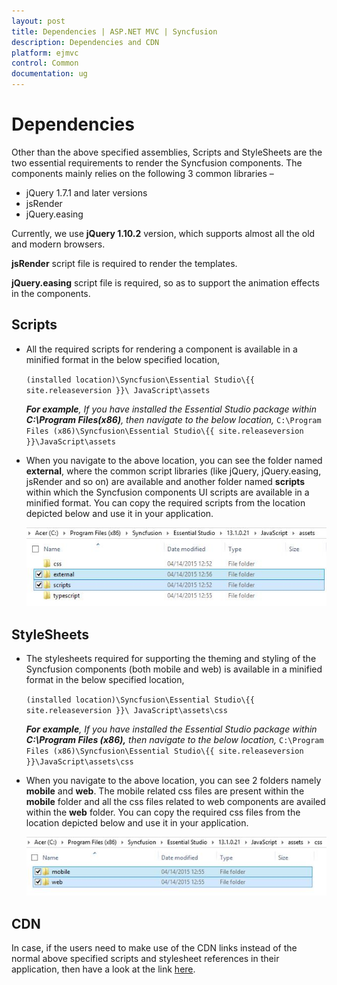 ```yaml
---
layout: post
title: Dependencies | ASP.NET MVC | Syncfusion
description: Dependencies and CDN
platform: ejmvc
control: Common 
documentation: ug
---
```


# Dependencies

Other than the above specified assemblies, Scripts and StyleSheets are the two essential requirements to render the Syncfusion components. The components mainly relies on the following 3 common libraries –

* jQuery 1.7.1 and later versions
* jsRender
* jQuery.easing

Currently, we use **jQuery 1.10.2** version, which supports almost all the old and modern browsers.

**jsRender** script file is required to render the templates.

**jQuery.easing** script file is required, so as to support the animation effects in the components.

## Scripts

* All the required scripts for rendering a component is available in a minified format in the below specified location, 

  `(installed location)\Syncfusion\Essential Studio\{{ site.releaseversion }}\ JavaScript\assets`

  _**For example**, If you have installed the Essential Studio package within **C:\Program Files(x86)**, then navigate to the below location,_
  `C:\Program Files (x86)\Syncfusion\Essential Studio\{{ site.releaseversion }}\JavaScript\assets`

* When you navigate to the above location, you can see the folder named **external**, where the common script libraries (like jQuery, jQuery.easing, jsRender and so on) are available and another folder named **scripts** within which the Syncfusion components UI scripts are available in a minified format. You can copy the required scripts from the location depicted below and use it in your application.

  ![](Dependencies_images/Dependencies_img1.jpeg)

## StyleSheets

* The stylesheets required for supporting the theming and styling of the Syncfusion components (both mobile and web) is available in a minified format in the below specified location, 

  `(installed location)\Syncfusion\Essential Studio\{{ site.releaseversion }}\ JavaScript\assets\css`

  _**For** **example**, If you have installed the Essential Studio package within **C:\Program Files (x86),** then navigate to the below location,_
  `C:\Program Files (x86)\Syncfusion\Essential Studio\{{ site.releaseversion }}\JavaScript\assets\css`

* When you navigate to the above location, you can see 2 folders namely **mobile** and **web**. The mobile related css files are present within the **mobile** folder and all the css files related to web components are availed within the **web** folder. You can copy the required css files from the location depicted below and use it in your application.

  ![](Dependencies_images/Dependencies_img2.jpeg)

## CDN

In case, if the users need to make use of the CDN links instead of the normal above specified scripts and stylesheet references in their application, then have a look at the link [here](http://help.syncfusion.com/js/cdn).